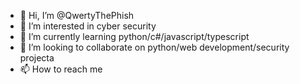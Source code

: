 - 👋 Hi, I’m @QwertyThePhish
- 👀 I’m interested in cyber security
- 🌱 I’m currently learning python/c#/javascript/typescript
- 💞️ I’m looking to collaborate on python/web development/security projecta 
- 📫 How to reach me

<!---
QwertyThePhish/QwertyThePhish is a ✨ special ✨ repository because its `README.md` (this file) appears on your GitHub profile.
You can click the Preview link to take a look at your changes.
--->
